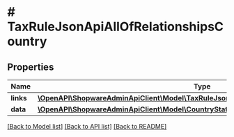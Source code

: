 # # TaxRuleJsonApiAllOfRelationshipsCountry

## Properties

Name | Type | Description | Notes
------------ | ------------- | ------------- | -------------
**links** | [**\OpenAPI\ShopwareAdminApiClient\Model\TaxRuleJsonApiAllOfRelationshipsCountryLinks**](TaxRuleJsonApiAllOfRelationshipsCountryLinks.md) |  | [optional]
**data** | [**\OpenAPI\ShopwareAdminApiClient\Model\CountryStateJsonApiAllOfRelationshipsCountryData**](CountryStateJsonApiAllOfRelationshipsCountryData.md) |  | [optional]

[[Back to Model list]](../../README.md#models) [[Back to API list]](../../README.md#endpoints) [[Back to README]](../../README.md)
